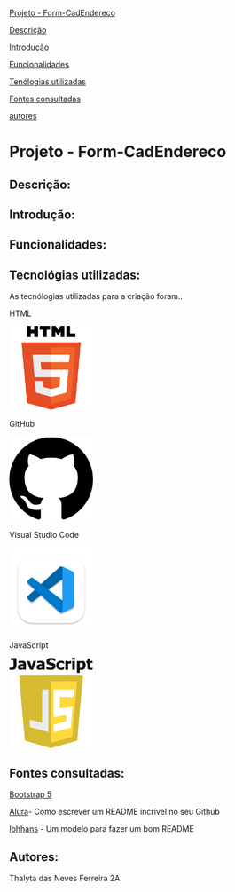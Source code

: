 [Projeto - Form-CadEndereco](#projeto---form-cadendereco)

[Descrição](#descri%C3%A7%C3%A3o)   

[Introdução](#introdu%C3%A7%C3%A3o)   

[Funcionalidades](#funcionalidades)   

[Tenólogias utilizadas](#tecnol%C3%B3gias-utilizadas)   

[Fontes consultadas](#fontes-consultadas)  

[autores](#autores)

# Projeto - Form-CadEndereco

## Descrição:

## Introdução:

## Funcionalidades:

## Tecnológias utilizadas:
As tecnólogias utilizadas para a criação foram..

HTML    

<img src="_img/html.png" width="30%">


GitHub

   <img src="_img/github.png" width="30%">

Visual Studio Code

   <img src="_img/vscode.png" width="30%">

JavaScript

   <img src="_img/javascript.png" width="30%">



## Fontes consultadas:

[Bootstrap 5](https://getbootstrap.com/)

[Alura](https://www.alura.com.br/artigos/escrever-bom-readme)- Como escrever um README incrível no seu Github

[lohhans](https://gist.github.com/lohhans/f8da0b147550df3f96914d3797e9fb89) - Um modelo para fazer um bom README

## Autores:
Thalyta das Neves Ferreira 2A

